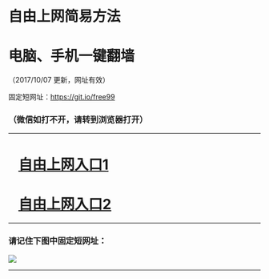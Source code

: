 ﻿# 自由上网简易方法

# 电脑、手机一键翻墙

（2017/10/07 更新，网址有效）

固定短网址：https://git.io/free99

### （微信如打不开，请转到浏览器打开）


***





# &nbsp;&nbsp; <a href="http://ft1491714670.fwq-tz-1001.info/fwqtz01.html?t=100700115876 " target="_blank">自由上网入口1</a>
# &nbsp;&nbsp; <a href="http://ft53504444.fwq-tz-1002.info/fwqtz02.html?t=100700113619 " target="_blank">自由上网入口2</a>
***

### 请记住下图中固定短网址：

<img src="https://s3-us-west-2.amazonaws.com/fwq-1001/yjfq-20170905okok.png" /> 


***

